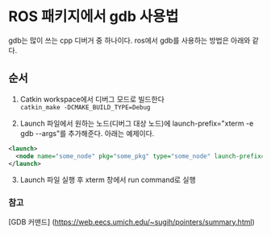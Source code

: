 # ROS 패키지에서 gdb 사용법

gdb는 많이 쓰는 cpp 디버거 중 하나이다.
ros에서 gdb를 사용하는 방법은 아래와 같다.

## 순서
1. Catkin workspace에서 디버그 모드로 빌드한다 </br>
```catkin_make -DCMAKE_BUILD_TYPE=Debug```

2. Launch 파일에서 원하는 노드(디버그 대상 노드)에 launch-prefix="xterm -e gdb --args"를 추가해준다. 아래는 예제이다.
```xml
<launch>
  <node name="some_node" pkg="some_pkg" type="some_node" launch-prefix="xterm -e gdb --args"/>
</launch>
```

3. Launch 파일 실행 후 xterm 창에서 run command로 실행

### 참고
[GDB 커맨드] (https://web.eecs.umich.edu/~sugih/pointers/summary.html) </br>
